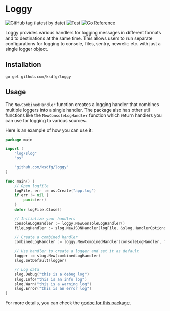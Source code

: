 # Loggy

![GitHub tag (latest by date)](https://img.shields.io/github/v/tag/ksdfg/loggy)
[![Test](https://github.com/ksdfg/loggy/actions/workflows/test.yml/badge.svg)](https://github.com/ksdfg/loggy/actions/workflows/test.yml)
[![Go Reference](https://pkg.go.dev/badge/github.com/ksdfg/loggy.svg)](https://pkg.go.dev/github.com/ksdfg/loggy)

Loggy provides various handlers for logging messages in different formats and to destinations at the same time. This
allows users to run separate configurations for logging to console, files, sentry, newrelic etc. with just a single
logger object.

## Installation

```shell
go get github.com/ksdfg/loggy
```

## Usage

The `NewCombinedHandler` function creates a logging handler that combines multiple loggers into a single handler. The
package also has other util functions like the `NewConsoleLogHandler` function which return handlers you can use for
logging to various sources.

Here is an example of how you can use it:

```go
package main

import (
	"log/slog"
	"os"

	"github.com/ksdfg/loggy"
)

func main() {
	// Open logfile
	logFile, err := os.Create("app.log")
	if err != nil {
		panic(err)
	}
	defer logFile.Close()

	// Initialize your handlers
	consoleLogHandler := loggy.NewConsoleLogHandler()
	fileLogHandler := slog.NewJSONHandler(logFile, &slog.HandlerOptions{Level: slog.LevelDebug, AddSource: true})

	// Create a combined handler
	combinedLogHandler := loggy.NewCombinedHandler(consoleLogHandler, fileLogHandler)

	// Use handler to create a logger and set it as default
	logger := slog.New(combinedLogHandler)
	slog.SetDefault(logger)

	// Log data
	slog.Debug("this is a debug log")
	slog.Info("this is an info log")
	slog.Warn("this is a warning log")
	slog.Error("this is an error log")
}
```

For more details, you can check the [godoc for this package](https://pkg.go.dev/github.com/ksdfg/loggy).
